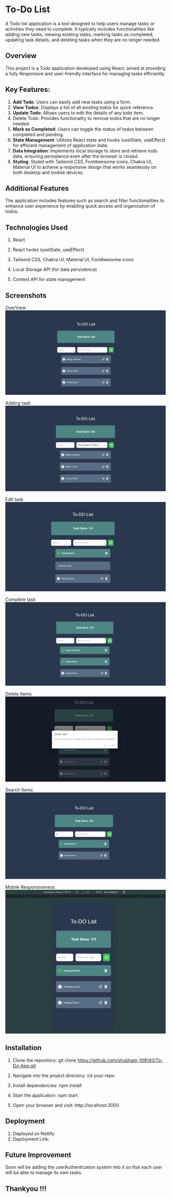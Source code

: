 
# To-Do List

A Todo list application is a tool designed to help users manage tasks or activities they need to complete. It typically includes functionalities like adding new tasks, viewing existing tasks, marking tasks as completed, updating task details, and deleting tasks when they are no longer needed.



## Overview

This project is a Todo application developed using React, aimed at providing a fully Responsive and user-friendly interface for managing tasks efficiently. 
## Key Features:

1. **Add Todo**: Users can easily add new tasks using a form.
2. **View Todos**: Displays a list of all existing todos for quick reference.
3. **Update Todo**: Allows users to edit the details of any todo item.
4. Delete Todo: Provides functionality to remove todos that are no longer needed.
5. **Mark as Completed**: Users can toggle the status of todos between completed and pending.
6. **State Management**: Utilizes React state and hooks (useState, useEffect) for efficient management of application state.
7. **Data Integration**: Implements local storage to store and retrieve todo data, ensuring persistence even after the browser is closed.
8. **Styling**: Styled with Tailwind CSS, FontAwesome icons, Chakra UI, Material UI to achieve a responsive design that works seamlessly on both desktop and mobile devices.
## Additional Features

The application includes  features such as search and filter functionalities to enhance user experience by enabling quick access and organization of todos.
## Technologies Used
1. React

2. React hooks (useState, useEffect)

3. Tailwind CSS, Chakra UI, Material UI, FontAwesome icons 

4. Local Storage API (for data persistence)

5. Context API for state management
## Screenshots

OverView
![App Screenshot](public\screenshots\Overview.png)

Adding task
![App Screenshot](public\screenshots\Adding.png)

Edit task
![App Screenshot](public\screenshots\Edit.png)

Complete task
![App Screenshot](public\screenshots\Completed.png)

Delete Items
![App Screenshot](public\screenshots\Delete.png)

Search Items
![App Screenshot](public\screenshots\Search.png)

Mobile Responsiveness
![App Screenshot](public\screenshots\Mobile.png)

## Installation

1. Clone the repository: git clone https://github.com/shubham-108140/To-Do-App.git

2. Navigate into the project directory: cd your-repo

3. Install dependencies: npm install

4. Start the application: npm start

5. Open your browser and visit: http://localhost:3000

    
## Deployment

1. Deployed on Netlify
2. Deployment Link: 

## Future Improvement

Soon will be adding the userAuthentication system into it so that each user will be able to manage its own tasks.


## Thankyou !!!



